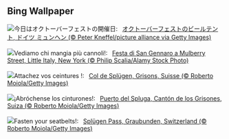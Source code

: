 ## Bing Wallpaper
![](https://www.bing.com/th?id=OHR.OktoberfestWorkers_JA-JP1759437579_UHD.jpg&w=1000)今日はオクトーバーフェストの開催日:&nbsp;&ensp;[オクトーバーフェストのビールテント, ドイツ ミュンヘン (© Peter Kneffel/picture alliance via Getty Images)](https://www.bing.com/th?id=OHR.OktoberfestWorkers_JA-JP1759437579_UHD.jpg)
<br><br/>
![](https://www.bing.com/th?id=OHR.SanGennaroMulberry_IT-IT4580164437_UHD.jpg&w=1000)Vediamo chi mangia più cannoli!:&nbsp;&ensp;[Festa di San Gennaro a Mulberry Street, Little Italy, New York (© Philip Scalia/Alamy Stock Photo)](https://www.bing.com/th?id=OHR.SanGennaroMulberry_IT-IT4580164437_UHD.jpg)
<br><br/>
![](https://www.bing.com/th?id=OHR.SplugenPass_FR-FR8357846170_UHD.jpg&w=1000)Attachez vos ceintures !:&nbsp;&ensp;[Col de Splügen, Grisons, Suisse (© Roberto Moiola/Getty Images)](https://www.bing.com/th?id=OHR.SplugenPass_FR-FR8357846170_UHD.jpg)
<br><br/>
![](https://www.bing.com/th?id=OHR.SplugenPass_ES-ES3284919427_UHD.jpg&w=1000)¡Abróchense los cinturones!:&nbsp;&ensp;[Puerto del Spluga, Cantón de los Grisones, Suiza (© Roberto Moiola/Getty Images)](https://www.bing.com/th?id=OHR.SplugenPass_ES-ES3284919427_UHD.jpg)
<br><br/>
![](https://www.bing.com/th?id=OHR.SplugenPass_EN-GB9412649229_UHD.jpg&w=1000)Fasten your seatbelts!:&nbsp;&ensp;[Splügen Pass, Graubunden, Switzerland (© Roberto Moiola/Getty Images)](https://www.bing.com/th?id=OHR.SplugenPass_EN-GB9412649229_UHD.jpg)
<br><br/>
